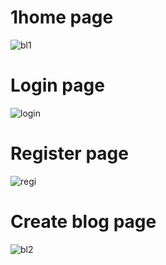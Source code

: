 
# 1home page
![bl1](https://user-images.githubusercontent.com/73046889/227756584-8a9da904-565a-4621-85ca-e554501a37a4.png)


# Login page
![login](https://user-images.githubusercontent.com/73046889/227756609-db13b0e0-78d5-4f19-a173-a08a5863b05d.png)

# Register page
![regi](https://user-images.githubusercontent.com/73046889/229266802-a03f5452-5f71-4244-bd71-3cba9d8d256a.png)


# Create blog page
![bl2](https://user-images.githubusercontent.com/73046889/229266775-c6212d1c-8d09-4040-8621-bbbe9f708c12.png)

